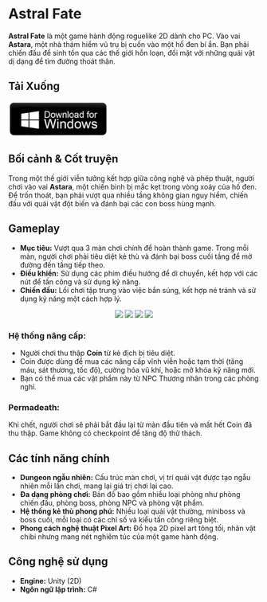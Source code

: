 <h1>Astral Fate</h1>

<p><strong>Astral Fate</strong> là một game hành động roguelike 2D dành cho PC. Vào vai <strong>Astara</strong>, một nhà thám hiểm vũ trụ bị cuốn vào một hố đen bí ẩn. Bạn phải chiến đấu để sinh tồn qua các thế giới hỗn loạn, đối mặt với những quái vật dị dạng để tìm đường thoát thân.</p>

<h2>Tải Xuống</h2>
<a href="https://drive.google.com/file/d/1r7g1NGrJhWbnEYMghlDWm6Agl68qp0SC/view?usp=sharing">
  <img src="./images/downloadForWindows.png" alt="Trailer" width="200">
</a>

<h2>Bối cảnh & Cốt truyện</h2>
<p>Trong một thế giới viễn tưởng kết hợp giữa công nghệ và phép thuật, người chơi vào vai <strong>Astara</strong>, một chiến binh bị mắc kẹt trong vòng xoáy của hố đen. Để trốn thoát, bạn phải vượt qua nhiều tầng không gian nguy hiểm, chiến đấu với quái vật đột biến và đánh bại các con boss hùng mạnh.</p>

<h2>Gameplay</h2>

<ul>
  <li><strong>Mục tiêu:</strong> Vượt qua 3 màn chơi chính để hoàn thành game. Trong mỗi màn, người chơi phải tiêu diệt kẻ thù và đánh bại boss cuối tầng để mở đường đến tầng tiếp theo.</li>
  <li><strong>Điều khiển:</strong> Sử dụng các phím điều hướng để di chuyển, kết hợp với các nút để tấn công và sử dụng kỹ năng.</li>
  <li><strong>Chiến đấu:</strong> Lối chơi tập trung vào việc bắn súng, kết hợp né tránh và sử dụng kỹ năng một cách hợp lý.</li>
</ul>

<p align="center">
  <img src="./images/gamePlay1.gif" width="23%" />
  <img src="./images/gamePlay2.gif" width="23%" />
  <img src="./images/gamePlay3.gif" width="23%" />
  <img src="./images/gamePlay4.gif" width="23%" />
</p>

<h3>Hệ thống nâng cấp:</h3>
<ul>
  <li>Người chơi thu thập <strong>Coin</strong> từ kẻ địch bị tiêu diệt.</li>
  <li>Coin được dùng để mua các nâng cấp vĩnh viễn hoặc tạm thời (tăng máu, sát thương, tốc độ), cường hóa vũ khí, hoặc mở khóa kỹ năng mới.</li>
  <li>Bạn có thể mua các vật phẩm này từ NPC Thương nhân trong các phòng nghỉ.</li>
</ul>

<h3>Permadeath:</h3>
<p>Khi chết, người chơi sẽ phải bắt đầu lại từ màn đầu tiên và mất hết Coin đã thu thập. Game không có checkpoint để tăng độ thử thách.</p>

<h2>Các tính năng chính</h2>
<ul>
  <li><strong>Dungeon ngẫu nhiên:</strong> Cấu trúc màn chơi, vị trí quái vật được tạo ngẫu nhiên mỗi lần chơi, mang lại giá trị chơi lại cao.</li>
  <li><strong>Đa dạng phòng chơi:</strong> Bản đồ bao gồm nhiều loại phòng như phòng chiến đấu, phòng boss, phòng NPC và phòng vật phẩm.</li>
  <li><strong>Hệ thống kẻ thù phong phú:</strong> Nhiều loại quái vật thường, miniboss và boss cuối, mỗi loại có các chỉ số và kiểu tấn công riêng biệt.</li>
  <li><strong>Phong cách nghệ thuật Pixel Art:</strong> Đồ họa 2D pixel art tông tối, nhân vật chibi nhưng mang nét nghiêm túc của một game hành động.</li>
</ul>

<h2>Công nghệ sử dụng</h2>
<ul>
  <li><strong>Engine:</strong> Unity (2D)</li>
  <li><strong>Ngôn ngữ lập trình:</strong> C#</li>
</ul>
